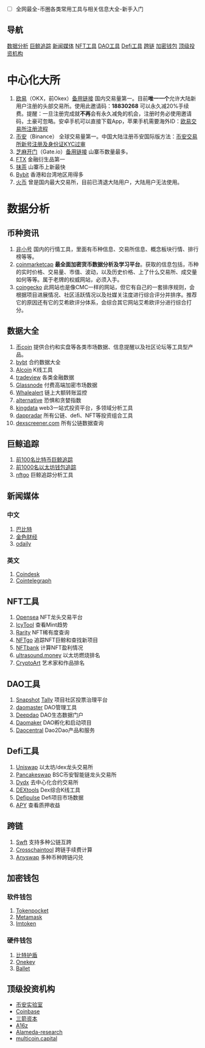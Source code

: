 * [ ] 全网最全-币圈各类常用工具与相关信息大全-新手入门

## 导航

[数据分析](#数据分析) [巨鲸追踪](#巨鲸追踪) [新闻媒体](#新闻媒体) [NFT工具](#NFT工具) [DAO工具](#DAO工具) [Defi工具](#Defi工具) [跨链](#跨链) [加密钱包](#加密钱包) [顶级投资机构](#顶级投资机构)

# 中心化大所

1. [欧易](https://www.ouyicn.wang/join/18830268)（OKX，前Okex）[备用链接](https://www.okx.com/join/18830268)
   国内交易量第一。目前**唯一一个**允许大陆新用户注册的头部交易所。使用此邀请码：**18830268** 可以永久减20%手续费。提醒：一旦注册完成就**不再**会有永久减免的机会，注册时务必使用邀请码，土豪可忽略。安卓手机可以直接下载App，苹果手机需要海外ID：[欧易交易所注册流程](https://dear-vision-808.notion.site/b22c9793f8c74283993e8a0dc08ca320)
2. [币安](https://accounts.binance.com/zh-CN/register?ref=25203322)（Binance）
   全球交易量第一。中国大陆注册币安国际版方法：[币安交易所新号注册及身份证KYC过审](https://dear-vision-808.notion.site/024d9025f9824f7789d036de2b81b723 "币安交易所新号注册及身份证KYC过审")
3. [芝麻开门](https://www.gate.ac/signup/1094920)（Gate.io）[备用链接](https://www.gate.io/signup/1094920)
   山寨币数量最多。
4. [FTX](ftx.com)
   金融衍生品第一
5. [抹茶](https://www.mexc.com/)
   山寨币上新最快
6. [Bybit](https://www.bybit.com/)
   香港和台湾地区用得多
7. [火币](https://www.huobi.com/)
   曾是国内最大交易所，目前已清退大陆用户，大陆用户无法使用。

# 数据分析

## 币种资讯

1. [非小号](https://www.feixiaohao.co/)
   国内的行情工具，里面有币种信息、交易所信息、概念板块行情、排行榜等等。
2. [coinmarketcap](https://coinmarketcap.com/zh/)
   **最全面加密货币数据分析及学习平台**。获取的信息包括，币种的实时价格、交易量、市值、波动，以及历史价格、上了什么交易所、成交量如何等等。属于老牌的权威网站，必须入手。
3. [coingecko](www.coingecko.com/)
   此网站也是像CMC一样的网站，但它有自己的一套排序规则，会根据项目进展情况、社区活跃情况以及社媒关注度进行综合评分并排序。推荐它的原因还有它的艾希欧评分体系，会综合其它网站艾希欧评分进行综合打分。

## 数据大全

1. [币coin](https://bcoin.info/)
   提供合约和实盘等各类市场数据、信息提醒以及社区论坛等工具型产品。
2. [bybt](https://www.coinglass.com/zh)
   合约数据大全
3. [Alcoin](https://www.aicoin.com/)
   K线工具
4. [tradeview](https://cn.tradingview.com/)
   各类金融数据
5. [Glassnode](https://glassnode.com/)
   付费高端加密市场数据
6. [Whalealert](https://whale-alert.io/)
   链上大额转账监控
7. [alternative](https://alternative.me/crypto/fear-and-greed-index/)
   恐惧和贪婪指数
8. [kingdata](kingdata.com)
   web3一站式投资平台，多领域分析工具
9. [dappradar](dappradar.com)
   所有公链、defi、NFT等投资组合工具
10. [dexscreener.com](dexscreener.com)
    所有公链数据查询

## 巨鲸追踪

1. [前100名比特币巨鲸追踪](https://bitinfocharts.com/zh/top-100-richest-bitcoin-addresses.html)
2. [前1000名以太坊钱包追踪](https://www.whalestats.com/)
3. [nftgo](nftgo.io)
   巨鲸追踪分析工具

## 新闻媒体

### 中文

1. [巴比特](https://www.8btc.com/)
2. [金色财经](https://www.jinse.com/)
3. [odaily](https://www.odaily.news/)

### 英文

1. [Coindesk](https://www.coindesk.com/)
2. [Cointelegraph](https://cointelegraph.com/)

## NFT工具

1. [Opensea](https://opensea.io/)
   NFT龙头交易平台
2. [IcyTool](https://icy.tools/)
   查看Mint趋势
3. [ Rarity](https://rarity.tools/)
   NFT稀有度查询
4. [NFTgo](https://nftgo.io/)
   追踪NFT巨鲸和查找新项目
5. [NFTbank](https://nftbank.ai/)
   计算NFT盈利情况
6. [ultrasound.money](https://ultrasound.money/)
   以太坊燃烧排名
7. [CryptoArt](https://cryptoart.io/)
   艺术家和作品排名

## DAO工具

1. [Snapshot](https://snapshot.org/#/)  [Tally](https://www.withtally.com/)
   项目社区投票治理平台
2. [daomaster](https://www.daomasters.xyz/)
   DAO管理工具
3. [Deepdao](https://deepdao.io/#/deepdao/dashboard)
   DAO生态数据门户
4. [Daomaker](https://daomaker.com/)
   DAO孵化和启动项目
5. [Daocentral](https://daocentral.com/)
   Dao2Dao产品和服务

## Defi工具

1. [Uniswap](https://uniswap.org/)
   以太坊/dex龙头交易所
2. [Pancakeswap](https://pancakeswap.finance/)
   BSC币安智能链龙头交易所
3. [Dydx](https://dydx.exchange/)
   去中心化合约交易所
4. [DEXtools](https://www.dextools.io/app/)
   Dex综合K线工具
5. [Defipulse](https://defipulse.com/)
   Defi项目市场数据
6. [APY](https://apy.top/)
   查看质押收益

## 跨链

1. [Swft](https://www.swftc.info/)
   支持多种公链互跨
2. [Crosschaintool](https://tools.defieye.io/bridge/)
   跨链手续费计算
3. [Anyswap](https://anyswap.exchange/swap#/bridge)
   多种币种跨链闪兑

## 加密钱包

### 软件钱包

1. [Tokenpocket](https://www.tokenpocket.pro/)
2. [Metamask](https://metamask.io/)
3. [Imtoken](https://www.token.im/)

### 硬件钱包

1. [比特护盾](https://bithd.com/)
2. [Onekey](https://onekey.so/)
3. [Ballet](https://www.balletcrypto.com/zh/)

## 顶级投资机构

* [币安实验室](https://labs.binance.com/)
* [Coinbase](https://www.coinbase.com/ventures#our-investments)
* [三箭资本](https://www.threearrowscap.com/select-investments/)
* [A16z](https://a16z.com/portfolio/#crypto)
* [Alameda-research](https://www.alameda-research.com/ventures)
* [multicoin.capital](https://multicoin.capital/zh/portfolio/)
